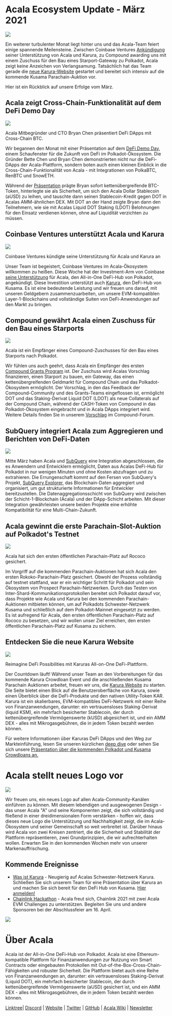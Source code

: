 # **Acala Ecosystem Update - März 2021**

![](https://miro.medium.com/max/2800/1*QL98Lx2R1D7e10smue8TVA.png)

Ein weiterer turbulenter Monat liegt hinter uns und das Acala-Team feiert einige spannende Meilensteine. Zwischen Coinbase Ventures [Ankündigung](https://cointelegraph.com/news/coinbase-ventures-backing-defi-in-the-polkadot-ecosystem) seiner Unterstützung von Acala und Karura, zu Compound awarding uns mit einem Zuschuss für den Bau eines Starport-Gateway zu Polkadot, Acala zeigt keine Anzeichen von Verlangsamung. Tatsächlich hat das Team gerade die [neue Karura-Website](https://acala.network/karura) gestartet und bereitet sich intensiv auf die kommende Kusama Parachain-Auktion vor.

Hier ist ein Rückblick auf unsere Erfolge vom März.

## Acala zeigt Cross-Chain-Funktionalität auf dem DeFi Demo Day

![](https://miro.medium.com/max/3296/1\*c4fdF6mopG5ARbae-ExJNA.png)

Acala Mitbegründer und CTO Bryan Chen präsentiert DeFi DApps mit Cross-Chain BTC.

Wir begannen den Monat mit einer Präsentation auf dem [DeFi Demo Day](https://www.crowdcast.io/e/defidemoday), einem Schaufenster für die Zukunft von DeFi im Polkadot-Ökosystem. Die Gründer Bette Chen und Bryan Chen demonstrierten nicht nur die DeFi-DApps der Acala-Plattform, sondern boten auch einen kleinen Einblick in die Cross-Chain-Funktionalität von Acala - mit Integrationen von PolkaBTC, RenBTC und SnowETH.

Während der [Präsentation](https://www.crowdcast.io/e/defidemoday) prägte Bryan sofort kettenübergreifende BTC-Token, hinterlegte sie als Sicherheit, um sich den Acala Dollar Stablecoin (aUSD) zu leihen, und tauschte dann seinen Stablecoin-Kredit gegen DOT in Acalas AMM-ähnlichen DEX. Mit DOT an der Hand zeigte Bryan dann den Teilnehmern, wie sie mit Acalas Liquid DOT Staking (LDOT) Belohnungen für den Einsatz verdienen können, ohne auf Liquidität verzichten zu müssen.

## Coinbase Ventures unterstützt Acala und Karura

![](https://miro.medium.com/max/2800/1\*3ZiFjMlC2kYxkx0L14gXLw.png)

Coinbase Ventures kündigte seine Unterstützung für Acala und Karura an

Unser Team ist begeistert, Coinbase Ventures im Acala-Ökosystem willkommen zu heißen. Diese Woche hat der Investment-Arm von Coinbase [seine Unterstützung](https://cointelegraph.com/news/coinbase-ventures-backing-defi-in-the-polkadot-ecosystem) für Acala, den All-in-One DeFi-Hub von Polkadot, angekündigt. Diese Investition unterstützt auch [Karura](https://acala.network/karura), den DeFi-Hub von Kusama. Es ist eine bedeutende Leistung und wir freuen uns darauf, mit unseren Geldgebern zusammenzuarbeiten, um unsere EVM-kompatiblen Layer-1-Blockchains und vollständige Suiten von DeFi-Anwendungen auf den Markt zu bringen.

## Compound gewährt Acala einen Zuschuss für den Bau eines Starports

![](https://miro.medium.com/max/2800/1\*HBjTiYMXO8Vm4eIeSVPhzQ.png)

Acala ist ein Empfänger eines Compound-Zuschusses für den Bau eines Starports nach Polkadot.

Wir fühlen uns auch geehrt, dass Acala ein Empfänger des ersten [Compound Grants Program](https://medium.com/acalanetwork/acala-receives-compound-grant-to-connect-compound-chain-and-polkadot-via-acala-a055d391e94a) ist. Der Zuschuss wird Acalas Vorschlag finanzieren, einen Starport zu bauen, ein Gateway, das einen kettenübergreifenden Geldmarkt für Compound Chain und das Polkadot-Ökosystem ermöglicht. Der Vorschlag, in den das Feedback der Compound-Community und des Grants-Teams eingeflossen ist, ermöglicht DOT und das Staking-Derivat Liquid DOT (LDOT) als neue Collaterals auf der Compound Chain, während der CASH-Token von Compound in das Polkadot-Ökosystem eingebracht und in Acala DApps integriert wird. Weitere Details finden Sie in unserem [Vorschlag](https://www.comp.xyz/t/acala-x-compound-chain-gateway-to-polkadot/1349/10) im Compound-Forum.

## SubQuery integriert Acala zum Aggregieren und Berichten von DeFi-Daten

![](https://miro.medium.com/max/2048/0\*mZSC0lvmD90nqFlz)

Mitte März haben Acala und [SubQuery](https://www.subquery.network/) eine Integration abgeschlossen, die es Anwendern und Entwicklern ermöglicht, Daten aus Acalas DeFi-Hub für Polkadot in nur wenigen Minuten und ohne Kosten abzufragen und zu extrahieren. Die Errungenschaft kommt auf den Fersen von SubQuery's Projekt, [SubQuery Explorer](https://explorer.subquery.network/), das Blockchain-Daten aggregiert und organisiert, um gut strukturierte Informationen für Entwickler bereitzustellen. Die Datenaggregationsschicht von SubQuery wird zwischen der Schicht-1-Blockchain (Acala) und der DApp-Schicht arbeiten. Mit dieser Integration gewährleisten unsere beiden Projekte eine erhöhte Kompatibilität für eine Multi-Chain-Zukunft.

## Acala gewinnt die erste Parachain-Slot-Auktion auf Polkadot's Testnet

![](https://miro.medium.com/max/1528/0\*EzkXYOY9GjXZ3oiK)

Acala hat sich den ersten öffentlichen Parachain-Platz auf Rococo gesichert.

Im Vorgriff auf die kommenden Parachain-Auktionen hat sich Acala den ersten Rokoko-Parachain-Platz gesichert. Obwohl der Prozess vollständig auf testnet stattfand, war er ein wichtiger Schritt für Polkadot und sein Ökosystem von Prospect Parachain-Netzwerken. Durch das Testen von Inter-Shard-Kommunikationsprotokollen bereitet sich Polkadot darauf vor, dass Projekte wie Acala und Karura bei den kommenden Parachain-Auktionen mitbieten können, um auf Polkadots Schwester-Netzwerk Kusama und schließlich auf dem Polkadot-Mainnet eingesetzt zu werden. Es ist aufregend für Acala, den ersten öffentlichen Parachain-Platz auf Rococo zu besetzen, und wir wollen unser Ziel erreichen, den ersten öffentlichen Parachain-Platz auf Kusama zu sichern.

## Entdecken Sie die neue Karura Website

![](https://miro.medium.com/max/2816/0\*KVAVAiFZUNF\_fi\_K)

Reimagine DeFi Possibilities mit Karuras All-on-One DeFi-Plattform.

Der Countdown läuft! Während unser Team an den Vorbereitungen für das kommende Karura Crowdloan Event und die anschließenden Kusama Parachain Auktionen arbeitet, freuen wir uns, die [Karura Website](https://acala.network/karura) zu starten. Die Seite bietet einen Blick auf die Benutzeroberfläche von Karura, sowie einen Überblick über die DeFi-Produkte und den nativen Utility-Token KAR. Karura ist ein skalierbares, EVM-kompatibles DeFi-Netzwerk mit einer Reihe von Finanzanwendungen, darunter: ein vertrauensloses Staking-Derivat (liquid KSM), ein mehrfach besicherter Stablecoin, der durch kettenübergreifende Vermögenswerte (kUSD) abgesichert ist, und ein AMM DEX - alles mit Mikrogasgebühren, die in jedem Token bezahlt werden können.

Für weitere Informationen über Karuras DeFi DApps und den Weg zur Markteinführung, lesen Sie unseren kürzlichen [deep dive](https://medium.com/acalanetwork/countdown-to-karura-a-deep-dive-on-the-defi-hub-of-kusama-410066fc1e1f) oder sehen Sie sich unsere [Präsentation über die kommenden Polkadot und Kusama Crowdloans an.](https://www.youtube.com/watch?v=qQuzRTsiJa4&t=115s)

# Acala stellt neues Logo vor

![](https://miro.medium.com/max/2072/0\*IGwkNLwEePOYWKrw)

Wir freuen uns, ein neues Logo auf allen Acala-Community-Kanälen einführen zu können. Mit diesem lebendigen und ausgewogenen Design - das unser Acala "A" und seine Komponenten zeigt, die sich vollständig und fließend in einer dreidimensionalen Form verstärken - hoffen wir, dass dieses neue Logo die Unterstützung und Nachhaltigkeit zeigt, die im Acala-Ökosystem und seiner Gemeinschaft so weit verbreitet ist. Darüber hinaus wird Acala von zwei Kreisen zentriert, die die Sicherheit und Stabilität der Plattform repräsentieren, zwei Grundprinzipien, die wir aufrechterhalten wollen. Erwarten Sie in den kommenden Wochen mehr von unserer Markenauffrischung.

## Kommende Ereignisse

- [Was ist Karura](https://www.crowdcast.io/e/what-is-karura/register?utm_source=profile&utm_medium=profile_web&utm_campaign=profile) - Neugierig auf Acalas Schwester-Netzwerk Karura. Schließen Sie sich unserem Team für eine Präsentation über Karura an und machen Sie sich bereit für den DeFi Hub von Kusama. [Hier anmelden!](https://www.crowdcast.io/e/what-is-karura/register?utm_source=profile&utm_medium=profile_web&utm_campaign=profile)
- [Chainlink Hackathon](https://chain.link/hackathon) - Acala freut sich, Chainlink 2021 mit zwei Acala EVM Challenges zu unterstützen. Begleiten Sie uns und andere Sponsoren bei der Abschlussfeier am 16. April.

![](https://miro.medium.com/max/2402/0\*vfld\_ERpJGvSAJnD.png)

# Über Acala

Acala ist der All-in-One DeFi-Hub von Polkadot. Acala ist eine Ethereum-kompatible Plattform für Finanzanwendungen zur Nutzung von Smart Contracts oder eingebauten Protokollen mit Out-of-the-Box-Cross-Chain-Fähigkeiten und robuster Sicherheit. Die Plattform bietet auch eine Reihe von Finanzanwendungen an, darunter: ein vertrauensloses Staking-Derivat (Liquid DOT), ein mehrfach besicherter Stablecoin, der durch kettenübergreifende Vermögenswerte (aUSD) gesichert ist, und ein AMM DEX - alles mit Mikrogasgebühren, die in jedem Token bezahlt werden können.

[Linktree](https://linktr.ee/acalanetwork)| [Discord](https://discord.gg/vdbFVCH) | [Website](https://acala.network/) | [Twitter](https://twitter.com/AcalaNetwork) | [GitHub](https://github.com/AcalaNetwork/Acala) | [Acala Wiki](https://github.com/AcalaNetwork/Acala/wiki) | [Newsletter](https://share.hsforms.com/1X9RxkXk-R62I0VNbATaDXw4h8qc)
